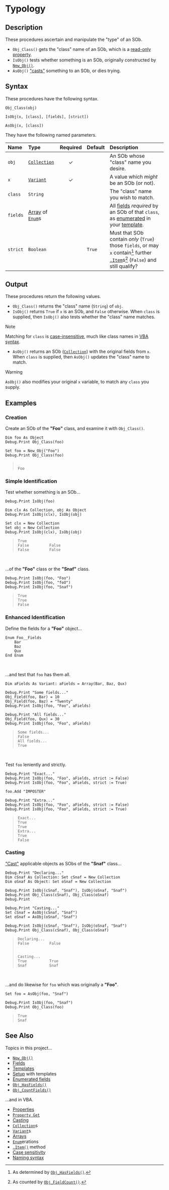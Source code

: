 # Typology #

## Description ##

These procedures ascertain and manipulate the "type" of an SOb.

  - `Obj_Class()` gets the "class" name of an SOb, which is a [read-only property][vba_prp_get].
  - `IsObj()` tests whether something is an SOb, originally constructed by [`New_Obj()`][sob_cre].
  - `AsObj()` ["casts"][vba_cast] something to an SOb, or dies trying.


## Syntax ##

These procedures have the following syntax.

```vba
Obj_Class(obj)

IsObj(x, [class], [fields], [strict])

AsObj(x, [class])
```

They have the following named parameters.

| Name     | Type                                    | Required | Default | Description                                                                                                                                   |
| :------- | :-------------------------------------- | :------: | :------ | :-------------------------------------------------------------------------------------------------------------------------------------------- |
| `obj`    | [`Collection`][vba_clx]                 | ✓        |         | An SOb whose "class" name you desire.                                                                                                         |
| `x`      | [`Variant`][vba_var]                    | ✓        |         | A value which _might_ be an SOb (or not).                                                                                                     |
| `class`  | `String`                                |          |         | The "class" name you wish to match.                                                                                                           |
| `fields` | [Array][vba_arr] of [`Enum`][vba_enum]s |          |         | All [fields][sob_fld] _required_ by an SOb of that `class`, as [enumerated][sob_doc_tmp] in your [template][sob_tmp_enm].                     |
| `strict` | `Boolean`                               |          | `True`  | Must that SOb contain _only_ (`True`) those `fields`, or may `x` contain[^1] further [`.Item`][vba_clx_itm]s[^2] (`False`) and still qualify? |


## Output ##

These procedures return the following values.

  - `Obj_Class()` returns the "class" name (`String`) of `obj`.
  - `IsObj()` returns `True` if `x` is an SOb, and `False` otherwise.  When `class` is supplied, then `IsObj()` also tests whether the "class" name matches.

> [!NOTE]
> 
> Matching for `class` is [case-insensitive][vba_cmp_mtd], much like class names in [VBA syntax][vba_naming].

  - `AsObj()` returns an SOb ([`Collection`][vba_clx]) with the original fields from `x`.  When `class` is supplied, then `AsObj()` updates the "class" name to match.

> [!WARNING]
> 
> `AsObj()` also modifies your original `x` variable, to match any `class` you supply.


## Examples ##

### Creation ###

Create an SOb of the **"Foo"** class, and examine it with `Obj_Class()`.

```vba
Dim foo As Object
Debug.Print Obj_Class(foo)

Set foo = New_Obj("Foo")
Debug.Print Obj_Class(foo)
```

> ```
> 
> Foo
> ```


### Simple Identification ###

Test whether something is an SOb…

```vba
Debug.Print IsObj(foo)

Dim clx As Collection, obj As Object
Debug.Print IsObj(clx), IsObj(obj)

Set clx = New Collection
Set obj = New Collection
Debug.Print IsObj(clx), IsObj(obj)
```

> ```
> True
> False         False
> False         False
> ```

<br>

…of the **"Foo"** class or the **"Snaf"** class.

```vba
Debug.Print IsObj(foo, "Foo")
Debug.Print IsObj(foo, "foO")
Debug.Print IsObj(foo, "Snaf")
```

> ```
> True
> True
> False
> ```


### Enhanced Identification ###

Define the fields for a **"Foo"** object…

```vba
Enum Foo__Fields
	Bar
	Baz
	Qux
End Enum
```

<br>

…and test that `foo` has them all.

```vba
Dim aFields As Variant: aFields = Array(Bar, Baz, Qux)

Debug.Print "Some fields..."
Obj_Field(foo, Bar) = 10
Obj_Field(foo, Baz) = "Twenty"
Debug.Print IsObj(foo, "Foo", aFields)

Debug.Print "All fields..."
Obj_Field(foo, Qux) = 30
Debug.Print IsObj(foo, "Foo", aFields)
```

> ```
> Some fields...
> False
> All fields...
> True
> ```

<br>

Test `foo` leniently and strictly.

```vba
Debug.Print "Exact..."
Debug.Print IsObj(foo, "Foo", aFields, strict := False)
Debug.Print IsObj(foo, "Foo", aFields, strict := True)

foo.Add "IMPOSTER"

Debug.Print "Extra..."
Debug.Print IsObj(foo, "Foo", aFields, strict := False)
Debug.Print IsObj(foo, "Foo", aFields, strict := True)
```

> ```
> Exact...
> True
> True
> Extra...
> True
> False
> ```


### Casting ###

["Cast"][vba_cast] applicable objects as SObs of the **"Snaf"** class…

```vba
Debug.Print "Declaring..."
Dim cSnaf As Collection: Set cSnaf = New Collection
Dim oSnaf As Object: Set oSnaf = New Collection

Debug.Print IsObj(cSnaf, "Snaf"), IsObj(oSnaf, "Snaf")
Debug.Print Obj_Class(cSnaf), Obj_Class(oSnaf)
Debug.Print

Debug.Print "Casting..."
Set cSnaf = AsObj(cSnaf, "Snaf")
Set oSnaf = AsObj(oSnaf, "Snaf")

Debug.Print IsObj(cSnaf, "Snaf"), IsObj(oSnaf, "Snaf")
Debug.Print Obj_Class(cSnaf), Obj_Class(oSnaf)
```

> ```
> Declaring...
> False         False
>               
> 
> Casting...
> True          True
> Snaf          Snaf
> ```

<br>

…and do likewise for `foo` which was originally a **"Foo"**.

```vba
Set foo = AsObj(foo, "Snaf")

Debug.Print IsObj(foo, "Snaf")
Debug.Print Obj_Class(foo)
```

> ```
> True
> Snaf
> ```


## See Also ##

Topics in this project…

  - [`New_Obj()`][sob_cre]
  - [Fields][sob_fld]
  - [Templates][sob_tmps]
  - [Setup][sob_setup] with templates
  - [Enumerated fields][sob_tmp_enm]
  - [`Obj_HasFields()`][sob_flds]
  - [`Obj_CountFields()`][sob_flds]

…and in VBA.

  - [Properties][vba_prp]
  - [`Property Get`][vba_prp_get]
  - [Casting][vba_cast]
  - [`Collection`][vba_clx]s
  - [`Variant`][vba_var]s
  - [Arrays][vba_arr]
  - [`Enum`][vba_enum]erations
  - [`.Item()`][vba_clx_itm] method
  - [Case sensitivity][vba_cmp_mtd]
  - [Naming syntax][vba_naming]



  [^1]: As determined by [`Obj_HasFields()`][sob_flds].
  [^2]: As counted by [`Obj_FieldCount()`][sob_flds].



  [vba_prp_get]: https://learn.microsoft.com/office/vba/language/reference/user-interface-help/property-get-statement
  [sob_cre]:     Creation.md
  [vba_cast]:    https://learn.microsoft.com/dotnet/visual-basic/language-reference/operators/directcast-operator
  [vba_clx]:     https://learn.microsoft.com/office/vba/language/reference/user-interface-help/collection-object
  [vba_var]:     https://learn.microsoft.com/office/vba/language/reference/user-interface-help/variant-data-type
  [vba_arr]:     https://learn.microsoft.com/office/vba/language/concepts/getting-started/using-arrays
  [vba_enum]:    https://learn.microsoft.com/office/vba/language/reference/user-interface-help/enum-statement
  [sob_fld]:     Field.md
  [sob_doc_tmp]: Setup.md#template
  [sob_tmp_enm]: ../src/SObTemplate.bas#L26-L29
  [vba_clx_itm]: https://learn.microsoft.com/office/vba/language/reference/user-interface-help/item-method-visual-basic-for-applications
  [vba_cmp_mtd]: https://learn.microsoft.com/office/vba/language/reference/user-interface-help/strcomp-function#settings
  [vba_naming]:  https://learn.microsoft.com/office/vba/language/concepts/getting-started/visual-basic-naming-rules
  [sob_tmps]:    ../../../search?type=code&q=path:src/*Template.bas
  [sob_setup]:   Setup.md
  [sob_flds]:    Fields.md
  [vba_prp]:     https://learn.microsoft.com/office/vba/language/glossary/vbe-glossary#property
